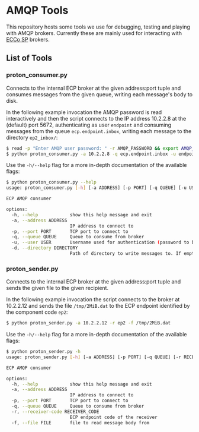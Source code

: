 # AMQP Tools

This repository hosts some tools we use for debugging, testing and playing with AMQP brokers. Currently these are mainly used for interacting with [ECCo SP](https://www.entsoe.eu/ecco-sp/) brokers.

## List of Tools

### proton_consumer.py

Connects to the internal ECP broker at the given address:port tuple and consumes messages from the given queue, writing each message's body to disk.

In the following example invocation the AMQP password is read interactively and then the script connects to the IP address 10.2.2.8 at the (default) port 5672, authenticating as user `endpoint` and consuming messages from the queue `ecp.endpoint.inbox`, writing each message to the directory `ep2_inbox/`:

```sh
$ read -p "Enter AMQP user password: " -r AMQP_PASSWORD && export AMQP_PASSWORD
$ python proton_consumer.py -a 10.2.2.8 -q ecp.endpoint.inbox -u endpoint -d ep2_inbox/
```

Use the `-h/--help` flag for a more in-depth documentation of the available flags:

```sh
$ python proton_consumer.py --help
usage: proton_consumer.py [-h] [-a ADDRESS] [-p PORT] [-q QUEUE] [-u USER] [-d DIRECTORY]

ECP AMQP consumer

options:
  -h, --help            show this help message and exit
  -a, --address ADDRESS
                        IP address to connect to
  -p, --port PORT       TCP port to connect to
  -q, --queue QUEUE     Queue to consume from broker
  -u, --user USER       Username used for authentication (password to be provided via AMQP_PASSWORD environment variable)
  -d, --directory DIRECTORY
                        Path of directory to write messages to. If empty, the current directory will be used.
```

### proton_sender.py

Connects to the internal ECP broker at the given address:port tuple and sends the given file to the given recipient.

In the following example invocation the script connects to the broker at 10.2.2.12 and sends the file `/tmp/2MiB.dat` to the ECP endpoint identified by the component code `ep2`:

```sh
$ python proton_sender.py -a 10.2.2.12 -r ep2 -f /tmp/2MiB.dat
```

Use the `-h/--help` flag for a more in-depth documentation of the available flags:

```sh
$ python proton_sender.py -h
usage: proton_sender.py [-h] [-a ADDRESS] [-p PORT] [-q QUEUE] [-r RECEIVER_CODE] [-f FILE]

ECP AMQP consumer

options:
  -h, --help            show this help message and exit
  -a, --address ADDRESS
                        IP address to connect to
  -p, --port PORT       TCP port to connect to
  -q, --queue QUEUE     Queue to consume from broker
  -r, --receiver-code RECEIVER_CODE
                        ECP endpoint code of the receiver
  -f, --file FILE       file to read message body from
```
